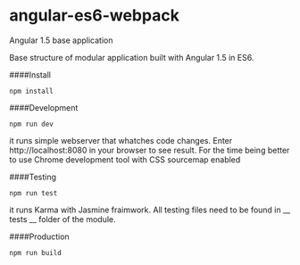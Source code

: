 # angular-es6-webpack
Angular 1.5 base application

Base structure of modular application built with Angular 1.5 in ES6.

####Install

    npm install

####Development

    npm run dev

it runs simple webserver that whatches code changes. Enter http://localhost:8080 in your browser to see result.
For the time being better to use Chrome development tool with CSS sourcemap enabled

####Testing

    npm run test

it runs Karma with Jasmine fraimwork. All testing files need to be found in __ tests __ folder of the module.

####Production

    npm run build
